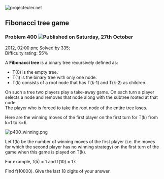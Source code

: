 ![projecteuler.net](images/print_page_logo.png)

## Fibonacci tree game

### Problem 400 ![](images/icon_info.png)Published on Saturday, 27th October
2012, 02:00 pm; Solved by 335;  
Difficulty rating: 55%

A **Fibonacci tree** is a binary tree recursively defined as:

  * T(0) is the empty tree. 
  * T(1) is the binary tree with only one node. 
  * T(k) consists of a root node that has T(k-1) and T(k-2) as children. 

On such a tree two players play a take-away game. On each turn a player
selects a node and removes that node along with the subtree rooted at that
node.  
The player who is forced to take the root node of the entire tree loses.

Here are the winning moves of the first player on the first turn for T(k) from
k=1 to k=6.

![p400_winning.png](project/images/p400_winning.png)

Let f(k) be the number of winning moves of the first player (i.e. the moves
for which the second player has no winning strategy) on the first turn of the
game when this game is played on T(k).

For example, f(5) = 1 and f(10) = 17.

Find f(10000). Give the last 18 digits of your answer.

  
  

